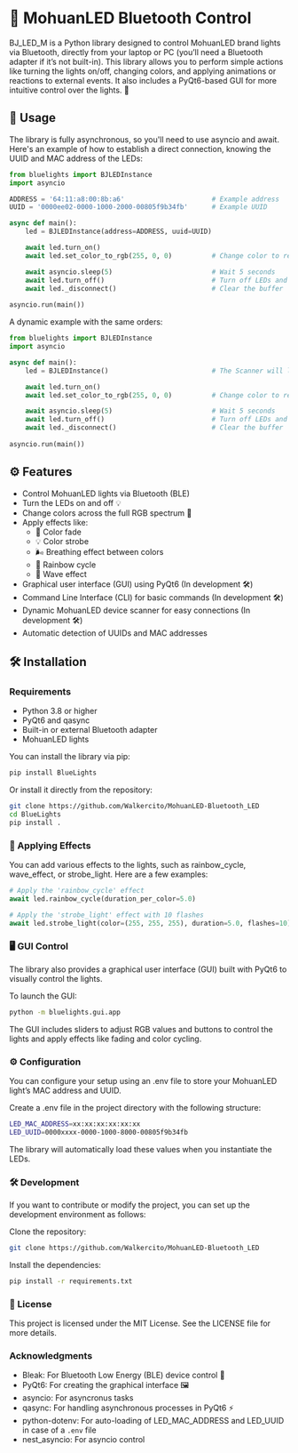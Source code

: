 # 🌈 MohuanLED Bluetooth Control
BJ_LED_M is a Python library designed to control MohuanLED brand lights via Bluetooth, directly from your laptop or PC (you’ll need a Bluetooth adapter if it’s not built-in). This library allows you to perform simple actions like turning the lights on/off, changing colors, and applying animations or reactions to external events. It also includes a PyQt6-based GUI for more intuitive control over the lights. 🌟

## 🚀 Usage
The library is fully asynchronous, so you'll need to use asyncio and await. Here's an example of how to establish a direct connection, knowing the UUID and MAC address of the LEDs:

```python
from bluelights import BJLEDInstance
import asyncio

ADDRESS = '64:11:a8:00:8b:a6'                      # Example address
UUID = '0000ee02-0000-1000-2000-00805f9b34fb'      # Example UUID

async def main():
    led = BJLEDInstance(address=ADDRESS, uuid=UUID)

    await led.turn_on()
    await led.set_color_to_rgb(255, 0, 0)          # Change color to red (RGB)

    await asyncio.sleep(5)                         # Wait 5 seconds
    await led.turn_off()                           # Turn off LEDs and disconnect
    await led._disconnect()                        # Clear the buffer
     
asyncio.run(main())
```

A dynamic example with the same orders:
```python
from bluelights import BJLEDInstance
import asyncio

async def main():
    led = BJLEDInstance()                          # The Scanner will look for 'BJ_LED_M' (name of the devices) and connect

    await led.turn_on()
    await led.set_color_to_rgb(255, 0, 0)          # Change color to red (RGB)

    await asyncio.sleep(5)                         # Wait 5 seconds
    await led.turn_off()                           # Turn off LEDs and disconnect
    await led._disconnect()                        # Clear the buffer
     
asyncio.run(main())
```

## ⚙️ Features
- Control MohuanLED lights via Bluetooth (BLE)
- Turn the LEDs on and off 💡
- Change colors across the full RGB spectrum 🎨
- Apply effects like:
  - 🔄 Color fade
  - 💡 Color strobe
  - 🌬️ Breathing effect between colors
  - 🌈 Rainbow cycle
  - 🌊 Wave effect
- Graphical user interface (GUI) using PyQt6 (In development 🛠️)
- Command Line Interface (CLI) for basic commands (In development 🛠️)
- Dynamic MohuanLED device scanner for easy connections (In development 🛠️)
- Automatic detection of UUIDs and MAC addresses

## 🛠️ Installation

### Requirements
- Python 3.8 or higher
- PyQt6 and qasync
- Built-in or external Bluetooth adapter
- MohuanLED lights

You can install the library via pip:

```bash
pip install BlueLights
```

Or install it directly from the repository:

```bash
git clone https://github.com/Walkercito/MohuanLED-Bluetooth_LED
cd BlueLights
pip install .
```

### 🌈 Applying Effects
You can add various effects to the lights, such as rainbow_cycle, wave_effect, or strobe_light. Here are a few examples:

```python
# Apply the 'rainbow_cycle' effect
await led.rainbow_cycle(duration_per_color=5.0)

# Apply the 'strobe_light' effect with 10 flashes
await led.strobe_light(color=(255, 255, 255), duration=5.0, flashes=10)
```

### 🖥️ GUI Control
The library also provides a graphical user interface (GUI) built with PyQt6 to visually control the lights.

To launch the GUI:

```bash
python -m bluelights.gui.app
```

The GUI includes sliders to adjust RGB values and buttons to control the lights and apply effects like fading and color cycling.

### ⚙️ Configuration
You can configure your setup using an .env file to store your MohuanLED light’s MAC address and UUID.

Create a .env file in the project directory with the following structure:

```bash
LED_MAC_ADDRESS=xx:xx:xx:xx:xx:xx
LED_UUID=0000xxxx-0000-1000-8000-00805f9b34fb
```
The library will automatically load these values when you instantiate the LEDs.

### 🛠️ Development
If you want to contribute or modify the project, you can set up the development environment as follows:

Clone the repository:

```bash
git clone https://github.com/Walkercito/MohuanLED-Bluetooth_LED
```
Install the dependencies:

```bash
pip install -r requirements.txt
```

### 📜 License
This project is licensed under the MIT License. See the LICENSE file for more details.

### Acknowledgments
- Bleak: For Bluetooth Low Energy (BLE) device control 🔗
- PyQt6: For creating the graphical interface 🖼️
- asyncio: For asyncronus tasks
- qasync: For handling asynchronous processes in PyQt6 ⚡
- python-dotenv: For auto-loading of LED_MAC_ADDRESS and LED_UUID in case of a `.env` file
- nest_asyncio: For asyncio control
